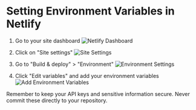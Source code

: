 # Setting Environment Variables in Netlify

1. Go to your site dashboard
   ![Netlify Dashboard](https://i.imgur.com/JJvXXXX.png)

2. Click on "Site settings"
   ![Site Settings](https://i.imgur.com/KKKXXXX.png)

3. Go to "Build & deploy" > "Environment"
   ![Environment Settings](https://i.imgur.com/LLLXXXX.png)

4. Click "Edit variables" and add your environment variables
   ![Add Environment Variables](https://i.imgur.com/MMMXXXX.png)

Remember to keep your API keys and sensitive information secure. Never commit these directly to your repository.